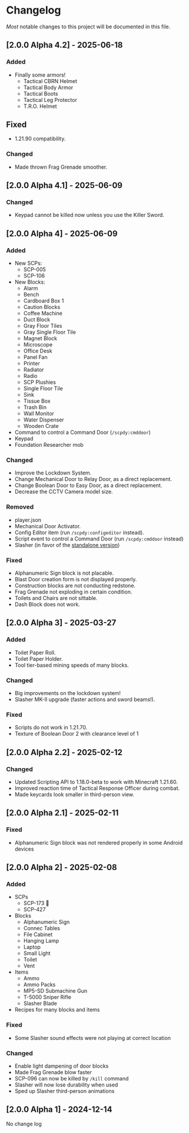 # Changelog

_Most_ notable changes to this project will be documented in this file.

## [2.0.0 Alpha 4.2] - 2025-06-18

### Added

- Finally some armors!
  - Tactical CBRN Helmet
  - Tactical Body Armor
  - Tactical Boots
  - Tactical Leg Protector
  - T.R.O. Helmet

## Fixed

- 1.21.90 compatibility.

### Changed

- Made thrown Frag Grenade smoother.

## [2.0.0 Alpha 4.1] - 2025-06-09

### Changed

- Keypad cannot be killed now unless you use the Killer Sword.

## [2.0.0 Alpha 4] - 2025-06-09

### Added

- New SCPs:
  - SCP-005
  - SCP-106
- New Blocks:
  - Alarm
  - Bench
  - Cardboard Box 1
  - Caution Blocks
  - Coffee Machine
  - Duct Block
  - Gray Floor Tiles
  - Gray Single Floor Tile
  - Magnet Block
  - Microscope
  - Office Desk
  - Panel Fan
  - Printer
  - Radiator
  - Radio
  - SCP Plushies
  - Single Floor Tile
  - Sink
  - Tissue Box
  - Trash Bin
  - Wall Monitor
  - Water Dispenser
  - Wooden Crate
- Command to control a Command Door (`/scpdy:cmddoor`)
- Keypad
- Foundation Researcher mob

### Changed

- Improve the Lockdown System.
- Change Mechanical Door to Relay Door, as a direct replacement.
- Change Boolean Door to Easy Door, as a direct replacement.
- Decrease the CCTV Camera model size.

### Removed

- player.json
- Mechanical Door Activator.
- Config Editor item (run `/scpdy:configeditor` instead).
- Script event to control a Command Door (run `/scpdy:cmddoor` instead)
- Slasher (in favor of the [standalone version](https://www.curseforge.com/minecraft-bedrock/addons/slasher-sword))

### Fixed

- Alphanumeric Sign block is not placable.
- Blast Door creation form is not displayed properly.
- Construction blocks are not conducting redstone.
- Frag Grenade not exploding in certain condition.
- Toilets and Chairs are not sittable.
- Dash Block does not work.

## [2.0.0 Alpha 3] - 2025-03-27

### Added

- Toilet Paper Roll.
- Toilet Paper Holder.
- Tool tier-based mining speeds of many blocks.

### Changed

- Big improvements on the lockdown system!
- Slasher MK-II upgrade (faster actions and sword beams!).

### Fixed

- Scripts do not work in 1.21.70.
- Texture of Boolean Door 2 with clearance level of 1

## [2.0.0 Alpha 2.2] - 2025-02-12

### Changed

- Updated Scripting API to 1.18.0-beta to work with Minecraft 1.21.60.
- Improved reaction time of Tactical Response Officer during combat.
- Made keycards look smaller in third-person view.

## [2.0.0 Alpha 2.1] - 2025-02-11

### Fixed

- Alphanumeric Sign block was not rendered properly in some Android devices

## [2.0.0 Alpha 2] - 2025-02-08

### Added

- SCPs
  - SCP-173 :moyai:
  - SCP-427
- Blocks
  - Alphanumeric Sign
  - Connec Tables
  - File Cabinet
  - Hanging Lamp
  - Laptop
  - Small Light
  - Toilet
  - Vent
- Items
  - Ammo
  - Ammo Packs
  - MP5-SD Submachine Gun
  - T-5000 Sniper Rifle
  - Slasher Blade
- Recipes for many blocks and items

### Fixed

- Some Slasher sound effects were not playing at correct location

### Changed

- Enable light dampening of door blocks
- Made Frag Grenade blow faster
- SCP-096 can now be killed by `/kill` command
- Slasher will now lose durability when used
- Sped up Slasher third-person animations

## [2.0.0 Alpha 1] - 2024-12-14

No change log
